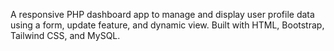 A responsive PHP dashboard app to manage and display user profile data using a form, update feature, and dynamic view. Built with HTML, Bootstrap, Tailwind CSS, and MySQL.
